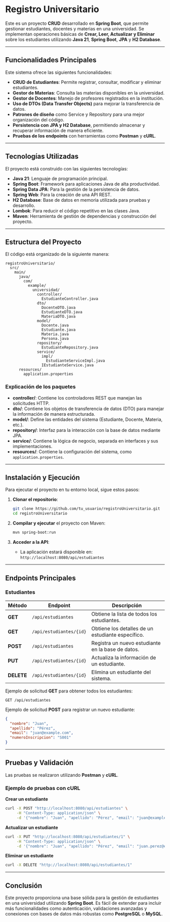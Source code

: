 #  Registro Universitario

Este es un proyecto **CRUD** desarrollado en **Spring Boot**, que permite gestionar estudiantes, docentes y materias en una universidad. Se implementan operaciones básicas de **Crear, Leer, Actualizar y Eliminar** sobre los estudiantes utilizando **Java 21**, **Spring Boot**, **JPA** y **H2 Database**.

---

##  Funcionalidades Principales

Este sistema ofrece las siguientes funcionalidades:

-  **CRUD de Estudiantes**: Permite registrar, consultar, modificar y eliminar estudiantes.
-  **Gestor de Materias**: Consulta las materias disponibles en la universidad.
-  **Gestor de Docentes**: Manejo de profesores registrados en la institución.
-  **Uso de DTOs (Data Transfer Objects)** para mejorar la transferencia de datos.
-  **Patrones de diseño** como Service y Repository para una mejor organización del código.
-  **Persistencia con JPA y H2 Database**, permitiendo almacenar y recuperar información de manera eficiente.
-  **Pruebas de los endpoints** con herramientas como **Postman** y **cURL**.

---

##  Tecnologías Utilizadas

El proyecto está construido con las siguientes tecnologías:

-  **Java 21**: Lenguaje de programación principal.
-  **Spring Boot**: Framework para aplicaciones Java de alta productividad.
-  **Spring Data JPA**: Para la gestión de la persistencia de datos.
-  **Spring Web**: Para la creación de una API REST.
-  **H2 Database**: Base de datos en memoria utilizada para pruebas y desarrollo.
-  **Lombok**: Para reducir el código repetitivo en las clases Java.
-  **Maven**: Herramienta de gestión de dependencias y construcción del proyecto.

---

##  Estructura del Proyecto

El código está organizado de la siguiente manera:

```
registroUniversitario/
  src/
    main/
      java/
        com/
          example/
            universidad/
              controller/
                EstudianteController.java
              dto/
                DocenteDTO.java
                EstudianteDTO.java
                MateriaDTO.java
              model/
                Docente.java
                Estudiante.java
                Materia.java
                Persona.java
              repository/
                EstudianteRepository.java
              service/
                impl/
                  EstudianteServiceImpl.java
                IEstudianteService.java
      resources/
        application.properties
```

###  Explicación de los paquetes

- **controller/**: Contiene los controladores REST que manejan las solicitudes HTTP.
- **dto/**: Contiene los objetos de transferencia de datos (DTO) para manejar la información de manera estructurada.
- **model/**: Define las entidades del sistema (Estudiante, Docente, Materia, etc.).
- **repository/**: Interfaz para la interacción con la base de datos mediante JPA.
- **service/**: Contiene la lógica de negocio, separada en interfaces y sus implementaciones.
- **resources/**: Contiene la configuración del sistema, como `application.properties`.

---

##  Instalación y Ejecución

Para ejecutar el proyecto en tu entorno local, sigue estos pasos:

1. **Clonar el repositorio**:
   ```sh
   git clone https://github.com/tu_usuario/registroUniversitario.git
   cd registroUniversitario
   ```

2. **Compilar y ejecutar** el proyecto con Maven:
   ```sh
   mvn spring-boot:run
   ```

3. **Acceder a la API**:
   - La aplicación estará disponible en: `http://localhost:8080/api/estudiantes`

---

##  Endpoints Principales

###  Estudiantes

| Método | Endpoint | Descripción |
|--------|---------|-------------|
| **GET** | `/api/estudiantes` | Obtiene la lista de todos los estudiantes. |
| **GET** | `/api/estudiantes/{id}` | Obtiene los detalles de un estudiante específico. |
| **POST** | `/api/estudiantes` | Registra un nuevo estudiante en la base de datos. |
| **PUT** | `/api/estudiantes/{id}` | Actualiza la información de un estudiante. |
| **DELETE** | `/api/estudiantes/{id}` | Elimina un estudiante del sistema. |

Ejemplo de solicitud **GET** para obtener todos los estudiantes:
```http
GET /api/estudiantes
```

Ejemplo de solicitud **POST** para registrar un nuevo estudiante:
```json
{
  "nombre": "Juan",
  "apellido": "Pérez",
  "email": "juan@example.com",
  "numeroInscripcion": "S001"
}
```

---

##  Pruebas y Validación

Las pruebas se realizaron utilizando **Postman** y **cURL**.

###  Ejemplo de pruebas con cURL

 **Crear un estudiante**
```sh
curl -X POST "http://localhost:8080/api/estudiantes" \
     -H "Content-Type: application/json" \
     -d '{"nombre": "Juan", "apellido": "Pérez", "email": "juan@example.com", "numeroInscripcion": "S001"}'
```

 **Actualizar un estudiante**
```sh
curl -X PUT "http://localhost:8080/api/estudiantes/1" \
     -H "Content-Type: application/json" \
     -d '{"nombre": "Juan", "apellido": "Pérez", "email": "juan.perez@example.com", "numeroInscripcion": "S002"}'
```

 **Eliminar un estudiante**
```sh
curl -X DELETE "http://localhost:8080/api/estudiantes/1"
```

---

## Conclusión

Este proyecto proporciona una base sólida para la gestión de estudiantes en una universidad utilizando **Spring Boot**. Es fácil de extender para incluir más funcionalidades como autenticación, validaciones avanzadas y conexiones con bases de datos más robustas como **PostgreSQL** o **MySQL**.




